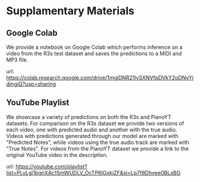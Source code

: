 # Supplamentary Materials

## Google Colab
We provide a notebook on Google Colab which performs inference on a video from the R3s test dataset and saves the predictions to a MIDI and MP3 file.

url: https://colab.research.google.com/drive/1mgjDNR21lySXNVfpDVkY2oDNvYjdmgiQ?usp=sharing

## YouTube Playlist
We showcase a variety of predictions on both the R3s and PianoYT datasets.
For comparison on the R3s dataset we provide two versions of each video, one with predicted audio and another with the true audio.
Videos with predictions generated through our model are marked with "Predicted Notes", while videos using the true audio track are marked with "True Notes". 
For videos from the PianoYT dataset we provide a link to the original YouTube video in the description. 

url: https://youtube.com/playlist?list=PLyLgj1bgnXAc1SmWUDLV_OcTP6IGxkjZF&si=Lp7f8Dhvee0BLsBG

